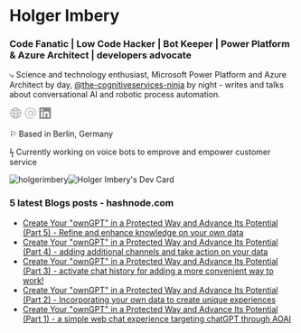 # Holger Imbery
### Code Fanatic | Low Code Hacker | Bot Keeper | Power Platform & Azure Architect | developers advocate

⤷ Science and technology enthusiast, Microsoft Power Platform and Azure Architect by day, [@the-cognitiveservices-ninja](https://github.com/the-cognitiveservices-ninja) by night - writes and talks about conversational AI and robotic process automation. 

 <a aligh="left" href="https://www.cognitiveservices.ninja" target="_blank" rel="noreferrer noopener"><img src="https://raw.githubusercontent.com/0xShapeShifter/dev-story/master/public/images/socials/globe.svg" alt="Website" width="22" height="22" /></a> <a aligh="left" href="mailto:the@cognitiveservices,ninja" target="_blank" rel="noreferrer noopener"><img src="https://raw.githubusercontent.com/0xShapeShifter/dev-story/master/public/images/socials/at.svg" alt="Email" width="22" height="22" /></a> <a aligh="left" href="https://www.linkedin.com/in/holgerimbery" target="_blank" rel="noreferrer noopener"><img src="https://raw.githubusercontent.com/0xShapeShifter/dev-story/master/public/images/socials/linkedin.svg" alt="LinkedIn" width="22" height="22" /></a>  

⚐ Based in Berlin, Germany

ϟ Currently working on voice bots to emprove and empower customer service

 

<a href="https://app.daily.dev/thecognitiveservicesninja"><img src="https://api.daily.dev/devcards/7d6788ea96d04422bdcc4f633263bc26.png?r=f2m" align=right width="400" alt="Holger Imbery's Dev Card"/></a>

<p align="left"> <img src="https://komarev.com/ghpvc/?username=holgerimbery&label=Profile%20views&color=0e75b6&style=flat" alt="holgerimbery" /> </p>

### 5 latest Blogs posts - hashnode.com
<!-- HASHNODE:START -->
- [Create Your &quot;ownGPT&quot; in a Protected Way and Advance Its Potential &lpar;Part 5&rpar; - Refine and enhance knowledge on your own data](https://the.cognitiveservices.ninja/create-your-owngpt-in-a-protected-way-and-advance-its-potential-part-5-refine-and-enhance-knowledge-on-your-own-data)
- [Create Your &quot;ownGPT&quot; in a Protected Way and Advance Its Potential &lpar;Part 4&rpar; - adding additional channels and take action on your data](https://the.cognitiveservices.ninja/create-your-owngpt-in-a-protected-way-and-advance-its-potential-part-4-adding-additional-channels-and-take-action-on-your-data)
- [Create Your &quot;ownGPT&quot; in a Protected Way and Advance Its Potential &lpar;Part 3&rpar; - activate chat history for adding a more convenient way to work!](https://the.cognitiveservices.ninja/create-your-owngpt-in-a-protected-way-and-advance-its-potential-part-3-activate-chat-history-for-adding-a-more-convenient-way-to-work)
- [Create Your &quot;ownGPT&quot; in a Protected Way and Advance Its Potential &lpar;Part 2&rpar; - Incorporating your own data to create unique experiences](https://the.cognitiveservices.ninja/create-your-owngpt-in-a-protected-way-and-advance-its-potential-part-2-incorporating-your-own-data-to-create-unique-experiences)
- [Create Your &quot;ownGPT&quot; in a Protected Way and Advance Its Potential &lpar;Part 1&rpar; - a simple web chat experience targeting chatGPT through AOAI](https://the.cognitiveservices.ninja/create-your-owngpt-in-a-protected-way-and-advance-its-potential-part-1-a-simple-web-chat-experience-targeting-chatgpt-through-aoai)
<!-- HASHNODE:END -->




